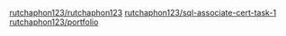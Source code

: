 [rutchaphon123/rutchaphon123](https://github.com/rutchaphon123/rutchaphon123)
[rutchaphon123/sql-associate-cert-task-1](https://github.com/rutchaphon123/sql-associate-cert-task-1)
[rutchaphon123/portfolio](https://github.com/rutchaphon123/portfolio)
